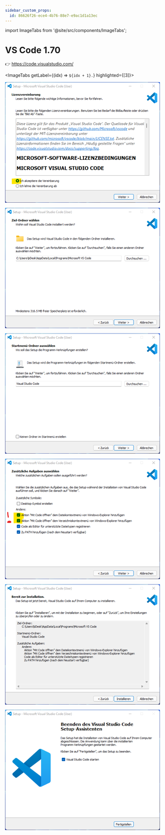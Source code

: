 ```yaml
---
sidebar_custom_props:
  id: 86626f26-ece4-4b76-88e7-e9ac1d1a13ec
---
```


import ImageTabs from '@site/src/components/ImageTabs';

# VS Code 1.70

👉 https://code.visualstudio.com/

<ImageTabs getLabel={(idx) => `${idx + 1}.`} highlighted={[3]}>

![](images/vsc-1.png)

![Standard Option ist meist gut.](images/vsc-2.png)

![](images/vsc-3.png)

![Hilfreich, um VS Code auch vom Explorer aus zu öffnen](images/vsc-4.png)

![](images/vsc-5.png)

![](images/vsc-6.png)

</ImageTabs>